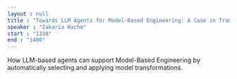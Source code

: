 ```yaml
---
layout : null
title : "Towards LLM Agents for Model-Based Engineering: A Case in Transformation Selection"
speaker : "Zakaria Hachm"
start : "1330"
end : "1400"
---
```


How LLM-based agents can support Model-Based Engineering by automatically selecting and applying model transformations.